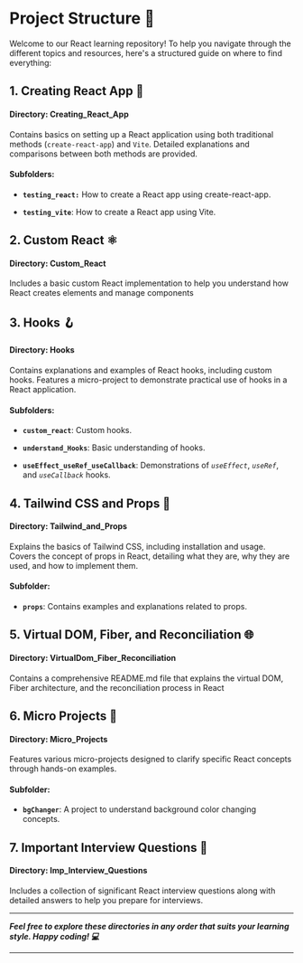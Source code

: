 # Project Structure 📁

Welcome to our React learning repository! To help you navigate through the different topics and resources, here's a structured guide on where to find everything:

## 1. Creating React App 🚀

#### Directory: Creating_React_App

Contains basics on setting up a React application using both traditional methods (`create-react-app`) and `Vite`. Detailed explanations and comparisons between both methods are provided.

#### Subfolders:

- **`testing_react:`** How to create a React app using create-react-app.

- **`testing_vite`**: How to create a React app using Vite.

## 2. Custom React ⚛️

#### Directory: Custom_React

Includes a basic custom React implementation to help you understand how React creates elements and manage components


## 3. Hooks 🪝

#### Directory: Hooks

Contains explanations and examples of React hooks, including custom hooks. Features a micro-project to demonstrate practical use of hooks in a React application.

#### Subfolders:

- **`custom_react`**: Custom hooks.

- **`understand_Hooks`**: Basic understanding of hooks.
- **`useEffect_useRef_useCallback`**: Demonstrations of *`useEffect`*, *`useRef`*, and *`useCallback`* hooks.

## 4. Tailwind CSS and Props 🎨

#### Directory: Tailwind_and_Props

Explains the basics of Tailwind CSS, including installation and usage. Covers the concept of props in React, detailing what they are, why they are used, and how to implement them.

#### Subfolder:

- **`props`**: Contains examples and explanations related to props.

## 5. Virtual DOM, Fiber, and Reconciliation 🌐

#### Directory: VirtualDom_Fiber_Reconciliation

Contains a comprehensive README.md file that explains the virtual DOM, Fiber architecture, and the reconciliation process in React

## 6. Micro Projects 🔧

#### Directory: Micro_Projects

Features various micro-projects designed to clarify specific React concepts through hands-on examples.

#### Subfolder:

- **`bgChanger`**: A project to understand background color changing concepts.

## 7. Important Interview Questions 🎤

#### Directory: Imp_Interview_Questions

Includes a collection of significant React interview questions along with detailed answers to help you prepare for interviews.


****

***Feel free to explore these directories in any order that suits your learning style. Happy coding! 💻***

****